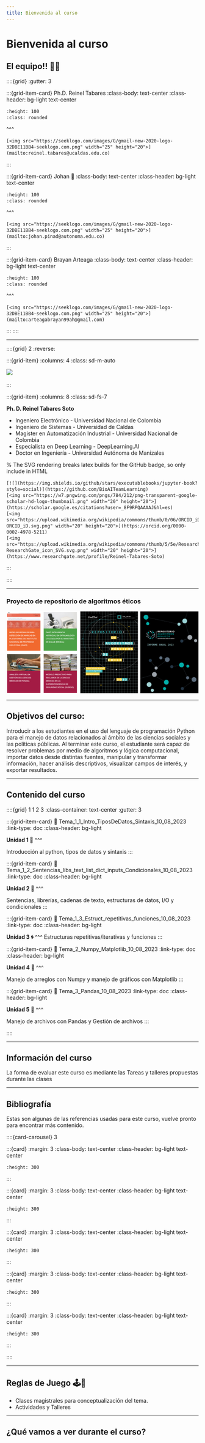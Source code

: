```yaml
---
title: Bienvenida al curso
---
```

# Bienvenida al curso

## El equipo!! 🦾🧠

::::{grid}
:gutter: 3

:::{grid-item-card} Ph.D. Reinel Tabares
:class-body: text-center
:class-header: bg-light text-center

```{image} images/rts.png
:height: 100
:class: rounded
```
^^^
```{only} html
[<img src="https://seeklogo.com/images/G/gmail-new-2020-logo-32DBE11BB4-seeklogo.com.png" width="25" height="20">](mailto:reinel.tabares@ucaldas.edu.co)
```
:::

:::{grid-item-card} Johan 🍍
:class-body: text-center
:class-header: bg-light text-center
```{image} images/jpd.png
:height: 100
:class: rounded
```
^^^
```{only} html
[<img src="https://seeklogo.com/images/G/gmail-new-2020-logo-32DBE11BB4-seeklogo.com.png" width="25" height="20">](mailto:johan.pinad@autonoma.edu.co)
```
:::

:::{grid-item-card} Brayan Arteaga
:class-body: text-center
:class-header: bg-light text-center
```{image} images/hba.png
:height: 100
:class: rounded
```
^^^
```{only} html
[<img src="https://seeklogo.com/images/G/gmail-new-2020-logo-32DBE11BB4-seeklogo.com.png" width="25" height="20">](mailto:arteagabrayan99ah@gmail.com)
```
:::
::::

---

::::{grid} 2
:reverse:

:::{grid-item}
:columns: 4
:class: sd-m-auto

<img src="https://upload.wikimedia.org/wikipedia/commons/3/35/Logo_Universidad_Adolfo_Ib%C3%A1%C3%B1ez.JPG" />

:::

:::{grid-item}
:columns: 8
:class: sd-fs-7

**Ph. D. Reinel Tabares Soto**

* Ingeniero Electrónico -  Universidad Nacional de Colombia
* Ingeniero de Sistemas - Universidad de Caldas
* Magister en Automatización Industrial - Universidad Nacional de Colombia
* Especialista en Deep Learning - DeepLearning.AI
* Doctor en Ingeniería - Universidad Autónoma de Manizales

% The SVG rendering breaks latex builds for the GitHub badge, so only include in HTML

```{only} html
[![](https://img.shields.io/github/stars/executablebooks/jupyter-book?style=social)](https://github.com/BioAITeamLearning)
[<img src="https://w7.pngwing.com/pngs/784/212/png-transparent-google-scholar-hd-logo-thumbnail.png" width="20" height="20">](https://scholar.google.es/citations?user=_8F9RPQAAAAJ&hl=es)
[<img src="https://upload.wikimedia.org/wikipedia/commons/thumb/0/06/ORCID_iD.svg/2048px-ORCID_iD.svg.png" width="20" height="20">](https://orcid.org/0000-0002-4978-5211)
[<img src="https://upload.wikimedia.org/wikipedia/commons/thumb/5/5e/ResearchGate_icon_SVG.svg/1200px-ResearchGate_icon_SVG.svg.png" width="20" height="20">](https://www.researchgate.net/profile/Reinel-Tabares-Soto)
```

:::

::::

---

### Proyecto de repositorio de algoritmos éticos


<a href="https://www.algoritmospublicos.cl/">
    <img src="images/globlabAlgoEticos.png" alt="RepoAlgoritmosEticos">
</a>

---

## Objetivos del curso:

Introducir a los estudiantes en el uso del lenguaje de programación Python para el manejo de datos relacionados al ámbito de las ciencias sociales y las políticas públicas. Al terminar este curso, el estudiante será capaz de resolver problemas por medio de algoritmos y lógica computacional, importar datos desde distintas fuentes, manipular y transformar información, hacer análisis descriptivos, visualizar campos de interés, y exportar resultados.

---

## Contenido del curso

::::{grid} 1 1 2 3
:class-container: text-center
:gutter: 3

:::{grid-item-card}
:link: Tema_1_1_Intro_TiposDeDatos_Sintaxis_10_08_2023
:link-type: doc
:class-header: bg-light

**Unidad 1 🤝**
^^^

Introducción al python, tipos de datos y sintaxis
:::

:::{grid-item-card}
:link: Tema_1_2_Sentencias_libs_text_list_dict_inputs_Condicionales_10_08_2023
:link-type: doc
:class-header: bg-light

**Unidad 2 🐍**
^^^

Sentencias, librerías, cadenas de texto, estructuras de datos, I/O y condicionales
:::

:::{grid-item-card}
:link: Tema_1_3_Estruct_repetitivas_funciones_10_08_2023
:link-type: doc
:class-header: bg-light

**Unidad 3 🌀**
^^^
Estructuras repetitivas/iterativas y funciones
:::

:::{grid-item-card}
:link: Tema_2_Numpy_Matplotlib_10_08_2023
:link-type: doc
:class-header: bg-light

**Unidad 4 🚀**
^^^

Manejo de arreglos con Numpy y manejo de gráficos con Matplotlib
:::

:::{grid-item-card}
:link: Tema_3_Pandas_10_08_2023
:link-type: doc
:class-header: bg-light

**Unidad 5 🐼**
^^^

Manejo de archivos con Pandas y Gestión de archivos
:::

::::

---

## Información del curso

La forma de evaluar este curso es mediante las Tareas y talleres propuestas durante las clases

---

## Bibliografía
Estas son algunas de las referencias usadas para este curso, vuelve pronto para encontrar más contenido.

::::{card-carousel} 3

:::{card}
:margin: 3
:class-body: text-center
:class-header: bg-light text-center

```{image} https://images.cdn1.buscalibre.com/fit-in/360x360/9b/60/9b604c0a5d8f77c64be6bf1318c9eb59.jpg
:height: 300
```

:::

:::{card}
:margin: 3
:class-body: text-center
:class-header: bg-light text-center

```{image} https://images-na.ssl-images-amazon.com/images/I/91QBEYSpnLL._AC_UL600_SR600,600_.jpg
:height: 300
```
:::

:::{card}
:margin: 3
:class-body: text-center
:class-header: bg-light text-center

```{image} https://images.cdn2.buscalibre.com/fit-in/360x360/50/19/6a7d4496c65bdf02a732d20e3cf12c3d.jpg
:height: 300
```

:::

:::{card}
:margin: 3
:class-body: text-center
:class-header: bg-light text-center

```{image} https://img.tradepub.com/free/w_webd14/images/w_webd14c8.jpg
:height: 300
```

:::

:::{card}
:margin: 3
:class-body: text-center
:class-header: bg-light text-center

```{image} https://ipython.org/_images/ipython-cookbook-2nd.png
:height: 300
```
:::

::::

---

## Reglas de Juego 🕹️📏

* Clases magistrales para conceptualización del tema.
* Actividades y Talleres

---

## ¿Qué vamos a ver durante el curso?

```{tableofcontents}
```